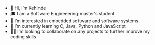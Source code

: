 - 👋 Hi, I’m Kehinde
- 🎓 I am a Software Engineeering master's student
- 👀 I’m interested in embedded software and software systems
- 🧠 I’m currently learning C, Java, Python and JavaScript
- 🤝🏽 I’m looking to collaborate on any projects to further improve my coding skills


<!---
kabioye2/kabioye2 is a ✨ special ✨ repository because its `README.md` (this file) appears on your GitHub profile.
You can click the Preview link to take a look at your changes.
--->

